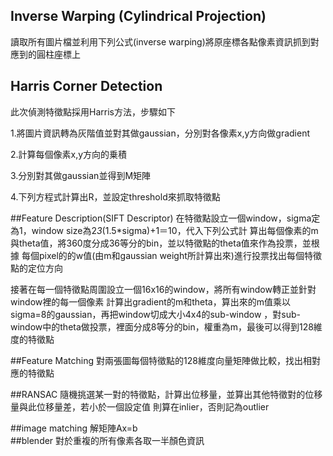 






## Inverse Warping (Cylindrical Projection)
  讀取所有圖片檔並利用下列公式(inverse warping)將原座標各點像素資訊抓到對應到的圓柱座標上
  

## Harris Corner Detection
  此次偵測特徵點採用Harris方法，步驟如下
  
1.將圖片資訊轉為灰階值並對其做gaussian，分別對各像素x,y方向做gradient

2.計算每個像素x,y方向的乗積

3.分別對其做gaussian並得到M矩陣

4.下列方程式計算出R，並設定threshold來抓取特徵點


##Feature Description(SIFT Descriptor)
  在特徵點設立一個window，sigma定為1，window size為2*3*(1.5*sigma)+1＝10，代入下列公式計
算出每個像素的m與theta值，將360度分成36等分的bin，並以特徵點的theta值來作為投票，並根據
每個pixel的的w值(由m和gaussian weight所計算出來)進行投票找出每個特徵點的定位方向
  
  接著在每一個特徵點周圍設立一個16x16的window，將所有window轉正並針對window裡的每一個像素
計算出gradient的m和theta，算出來的m值乘以sigma=8的gaussian，再把window切成大小4x4的sub-window
，對sub-window中的theta做投票，裡面分成8等分的bin，權重為m，最後可以得到128維度的特徵點

##Feature Matching
  對兩張圖每個特徵點的128維度向量矩陣做比較，找出相對應的特徵點
  
##RANSAC
  隨機挑選某一對的特徵點，計算出位移量，並算出其他特徵對的位移量與此位移量差，若小於一個設定值
則算在inlier，否則記為outlier

##image matching
  解矩陣Ax=b  
##blender
  對於重複的所有像素各取一半顏色資訊
